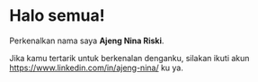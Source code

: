 # Halo semua! 

Perkenalkan nama saya **Ajeng Nina Riski**.<br>

Jika kamu tertarik untuk berkenalan denganku, silakan ikuti akun https://www.linkedin.com/in/ajeng-nina/ ku ya.
